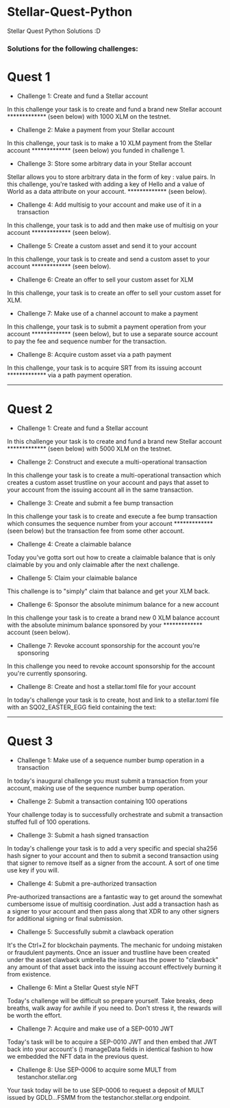 # Stellar-Quest-Python
Stellar Quest Python Solutions :D

### Solutions for the following challenges:

# Quest 1

* Challenge 1: Create and fund a Stellar account

In this challenge your task is to create and fund a brand new Stellar account ************* (seen below) with 1000 XLM on the testnet.

* Challenge 2: Make a payment from your Stellar account

In this challenge, your task is to make a 10 XLM payment from the Stellar account ************* (seen below) you funded in challenge 1.

* Challenge 3: Store some arbitrary data in your Stellar account

Stellar allows you to store arbitrary data in the form of key : value pairs. In this challenge, you're tasked with adding a key of Hello and a value of World as a data attribute on your account. ************* (seen below).

* Challenge 4: Add multisig to your account and make use of it in a transaction

In this challenge, your task is to add and then make use of multisig on your account ************* (seen below).

* Challenge 5: Create a custom asset and send it to your account

In this challenge, your task is to create and send a custom asset to your account ************* (seen below).

* Challenge 6: Create an offer to sell your custom asset for XLM

In this challenge, your task is to create an offer to sell your custom asset for XLM.

* Challenge 7: Make use of a channel account to make a payment

In this challenge, your task is to submit a payment operation from your account ************* (seen below), but to use a separate source account to pay the fee and sequence number for the transaction.

* Challenge 8: Acquire custom asset via a path payment

In this challenge, your task is to acquire SRT from its issuing account ************* via a path payment operation.

-----

# Quest 2

* Challenge 1: Create and fund a Stellar account

In this challenge your task is to create and fund a brand new Stellar account ************* (seen below) with 5000 XLM on the testnet.

* Challenge 2: Construct and execute a multi-operational transaction

In this challenge your task is to create a multi-operational transaction which creates a custom asset trustline on your account and pays that asset to your account from the issuing account all in the same transaction.

* Challenge 3: Create and submit a fee bump transaction

In this challenge your task is to create and execute a fee bump transaction which consumes the sequence number from your account ************* (seen below) but the transaction fee from some other account.

* Challenge 4: Create a claimable balance

Today you've gotta sort out how to create a claimable balance that is only claimable by you and only claimable after the next challenge.

* Challenge 5: Claim your claimable balance

This challenge is to "simply" claim that balance and get your XLM back.

* Challenge 6: Sponsor the absolute minimum balance for a new account

In this challenge your task is to create a brand new 0 XLM balance account with the absolute minimum balance sponsored by your ************* account (seen below).

* Challenge 7: Revoke account sponsorship for the account you're sponsoring

In this challenge you need to revoke account sponsorship for the account you're currently sponsoring.

* Challenge 8: Create and host a stellar.toml file for your account

In today's challenge your task is to create, host and link to a stellar.toml file with an SQ02_EASTER_EGG field containing the text: <FOUND ON STELLAR QUEST>

-----

# Quest 3

* Challenge 1: Make use of a sequence number bump operation in a transaction

In today's inaugural challenge you must submit a transaction from your account, making use of the sequence number bump operation.

* Challenge 2: Submit a transaction containing 100 operations

Your challenge today is to successfully orchestrate and submit a transaction stuffed full of 100 operations.
  
* Challenge 3: Submit a hash signed transaction
  
In today's challenge your task is to add a very specific and special sha256 hash signer to your account and then to submit a second transaction using that signer to remove itself as a signer from the account. A sort of one time use key if you will.
  
* Challenge 4: Submit a pre-authorized transaction
  
Pre-authorized transactions are a fantastic way to get around the somewhat cumbersome issue of multisig coordination. Just add a transaction hash as a signer to your account and then pass along that XDR to any other signers for additional signing or final submission.

* Challenge 5: Successfully submit a clawback operation
  
It's the Ctrl+Z for blockchain payments. The mechanic for undoing mistaken or fraudulent payments. Once an issuer and trustline have been created under the asset clawback umbrella the issuer has the power to "clawback" any amount of that asset back into the issuing account effectively burning it from existence.

* Challenge 6: Mint a Stellar Quest style NFT

Today's challenge will be difficult so prepare yourself. Take breaks, deep breaths, walk away for awhile if you need to. Don't stress it, the rewards will be worth the effort.

* Challenge 7: Acquire and make use of a SEP-0010 JWT

Today's task will be to acquire a SEP-0010 JWT and then embed that JWT back into your account's () manageData fields in identical fashion to how we embedded the NFT data in the previous 
quest.

* Challenge 8: Use SEP-0006 to acquire some MULT from testanchor.stellar.org

Your task today will be to use SEP-0006 to request a deposit of MULT issued by GDLD...FSMM from the testanchor.stellar.org endpoint.
